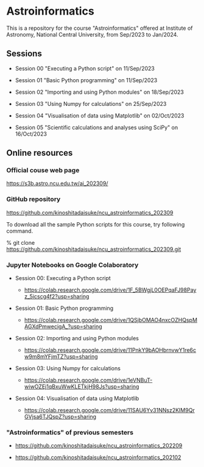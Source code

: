 # Astroinformatics

This is a repository for the course "Astroinformatics" offered at Institute of Astronomy, National Central University, from Sep/2023 to Jan/2024.

## Sessions

- Session 00 "Executing a Python script" on 11/Sep/2023

- Session 01 "Basic Python programming" on 11/Sep/2023

- Session 02 "Importing and using Python modules" on 18/Sep/2023

- Session 03 "Using Numpy for calculations" on 25/Sep/2023

- Session 04 "Visualisation of data using Matplotlib" on 02/Oct/2023

- Session 05 "Scientific calculations and analyses using SciPy" on 16/Oct/2023

## Online resources

### Official couse web page

https://s3b.astro.ncu.edu.tw/ai_202309/

### GitHub repository

https://github.com/kinoshitadaisuke/ncu_astroinformatics_202309

To download all the sample Python scripts for this course, try following command.

% git clone https://github.com/kinoshitadaisuke/ncu_astroinformatics_202309.git

### Jupyter Notebooks on Google Colaboratory

- Session 00: Executing a Python script

  - https://colab.research.google.com/drive/1F_5BWgjL0OEPqaFJ98Payz_5icscg4f2?usp=sharing

- Session 01: Basic Python programming

  - https://colab.research.google.com/drive/1QSjbOMAO4nxcOZHQspMAGXdPmwecigA_?usp=sharing

- Session 02: Importing and using Python modules

  - https://colab.research.google.com/drive/11PnkY9bAOHbrnvwY1re6cw9m8mYFjmTZ?usp=sharing

- Session 03: Using Numpy for calculations

  - https://colab.research.google.com/drive/1eVNBuT-wiwOZEj1qBxuWwKLETkjH98Js?usp=sharing

- Session 04: Visualisation of data using Matplotlib

  - https://colab.research.google.com/drive/11SAU6Yv31NNsz2KIM9QrGVjsa6TJQspZ?usp=sharing

### "Astroinformatics" of previous semesters

- https://github.com/kinoshitadaisuke/ncu_astroinformatics_202209

- https://github.com/kinoshitadaisuke/ncu_astroinformatics_202102


